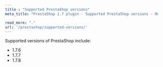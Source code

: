 ```yaml
---
title : "Supported PrestaShop versions"
meta_title: "PrestaShop 1.7 plugin - Supported PrestaShop versions - MultiSafepay Docs"

read_more: "."
url: '/prestashop/supperted-versions/'
---
```


Supported versions of PrestaShop include:
* 1.7.6
* 1.7.7
* 1.7.8
